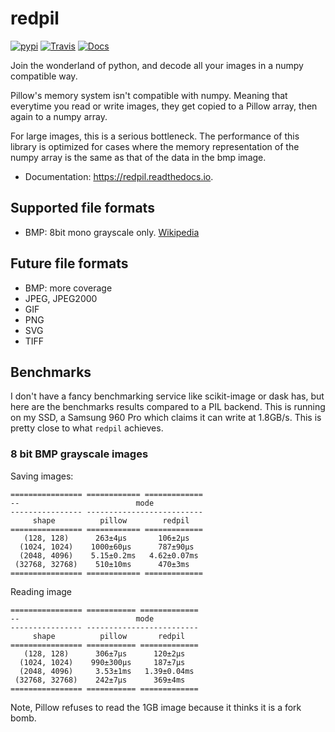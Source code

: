 # redpil

[![pypi](https://img.shields.io/pypi/v/redpil.svg)](https://pypi.python.org/pypi/redpil)
[![Travis](https://img.shields.io/travis/hmaarrfk/redpil.svg)](https://travis-ci.org/hmaarrfk/redpil)
[![Docs](https://readthedocs.org/projects/redpil/badge/?version=latest)](https://redpil.readthedocs.io/en/latest/?badge=latest)


Join the wonderland of python, and decode all your images in a numpy compatible way.

Pillow's memory system isn't compatible with numpy. Meaning that everytime you
read or write images, they get copied to a Pillow array, then again to a numpy
array.

For large images, this is a serious bottleneck. The performance of this
library is optimized for cases where the memory representation of the numpy
array is the same as that of the data in the bmp image.

* Documentation: https://redpil.readthedocs.io.

## Supported file formats

* BMP: 8bit mono grayscale only. [Wikipedia](https://en.wikipedia.org/wiki/BMP_file_format)

## Future file formats

* BMP: more coverage
* JPEG, JPEG2000
* GIF
* PNG
* SVG
* TIFF

## Benchmarks

I don't have a fancy benchmarking service like scikit-image or dask has, but
here are the benchmarks results compared to a PIL backend. This is running
on my SSD, a Samsung 960 Pro which claims it can write at 1.8GB/s. This is
pretty close to what `redpil` achieves.


### 8 bit BMP grayscale images

Saving images:
```
================ ============ =============
--                          mode           
---------------- --------------------------
     shape          pillow        redpil   
================ ============ =============
   (128, 128)      263±4μs       106±2μs   
  (1024, 1024)    1000±60μs      787±90μs  
  (2048, 4096)    5.15±0.2ms   4.62±0.07ms
 (32768, 32768)    510±10ms      470±3ms   
================ ============ =============
```

Reading image
```
================ =========== =============
--                          mode          
---------------- -------------------------
     shape          pillow       redpil   
================ =========== =============
   (128, 128)      306±7μs      120±2μs   
  (1024, 1024)    990±300μs     187±7μs   
  (2048, 4096)     3.53±1ms   1.39±0.04ms
 (32768, 32768)    242±7μs      369±4ms   
================ =========== =============
```
Note, Pillow refuses to read the 1GB image because it thinks it is a fork bomb.
